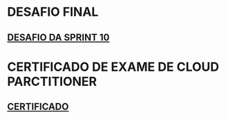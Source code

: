 
# DESAFIO FINAL

## [DESAFIO DA SPRINT 10](/Sprint%209/Desafio/README.md)

# CERTIFICADO DE EXAME DE CLOUD PARCTITIONER

## [CERTIFICADO](/Sprint%2010/Certificados/AWS%20Certified%20Cloud%20Practitioner.pdf)
